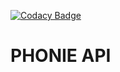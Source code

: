 [![Codacy Badge](https://app.codacy.com/project/badge/Grade/ba430f824d8d462db699b9037435c783)](https://www.codacy.com/gh/Holajuwon/phonie-api/dashboard?utm_source=github.com&utm_medium=referral&utm_content=Holajuwon/phonie-api&utm_campaign=Badge_Grade)

# PHONIE API
